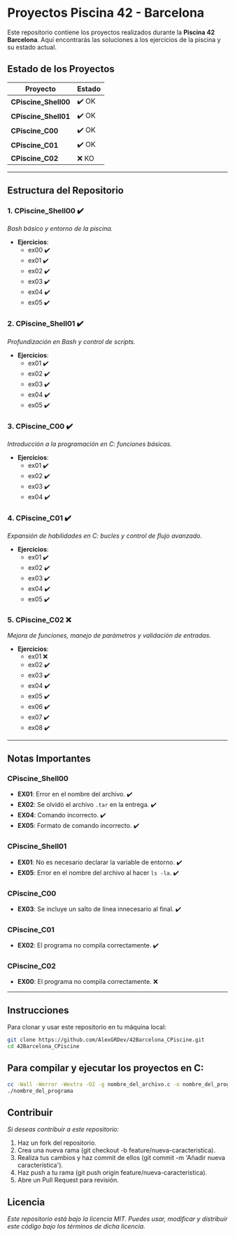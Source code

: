 # Proyectos Piscina 42 - Barcelona

Este repositorio contiene los proyectos realizados durante la **Piscina 42 Barcelona**. Aquí encontrarás las soluciones a los ejercicios de la piscina y su estado actual.

## Estado de los Proyectos

| Proyecto                 | Estado  |
|--------------------------|---------|
| **CPiscine_Shell00**      | ✔️ OK   |
| **CPiscine_Shell01**      | ✔️ OK   |
| **CPiscine_C00**          | ✔️ OK   |
| **CPiscine_C01**          | ✔️ OK   |
| **CPiscine_C02**          | ❌ KO   |

---

## Estructura del Repositorio

### 1. **CPiscine_Shell00** ✔️
   _Bash básico y entorno de la piscina._
   - **Ejercicios**:
     - ex00 ✔️
     - ex01 ✔️
     - ex02 ✔️
     - ex03 ✔️
     - ex04 ✔️
     - ex05 ✔️

### 2. **CPiscine_Shell01** ✔️
   _Profundización en Bash y control de scripts._
   - **Ejercicios**:
     - ex01 ✔️
     - ex02 ✔️
     - ex03 ✔️
     - ex04 ✔️
     - ex05 ✔️

### 3. **CPiscine_C00** ✔️
   _Introducción a la programación en C: funciones básicas._
   - **Ejercicios**:
     - ex01 ✔️
     - ex02 ✔️
     - ex03 ✔️
     - ex04 ✔️

### 4. **CPiscine_C01** ✔️
   _Expansión de habilidades en C: bucles y control de flujo avanzado._
   - **Ejercicios**:
     - ex01 ✔️
     - ex02 ✔️
     - ex03 ✔️
     - ex04 ✔️
     - ex05 ✔️

### 5. **CPiscine_C02** ❌
   _Mejora de funciones, manejo de parámetros y validación de entradas._
   - **Ejercicios**:
     - ex01 ❌
     - ex02 ✔️
     - ex03 ✔️
     - ex04 ✔️
     - ex05 ✔️
     - ex06 ✔️
     - ex07 ✔️
     - ex08 ✔️

---

## Notas Importantes

### **CPiscine_Shell00**
   - **EX01**: Error en el nombre del archivo. ✔️
   - **EX02**: Se olvidó el archivo `.tar` en la entrega. ✔️
   - **EX04**: Comando incorrecto. ✔️
   - **EX05**: Formato de comando incorrecto. ✔️

### **CPiscine_Shell01**
   - **EX01**: No es necesario declarar la variable de entorno. ✔️
   - **EX05**: Error en el nombre del archivo al hacer `ls -la`. ✔️

### **CPiscine_C00**
   - **EX03**: Se incluye un salto de línea innecesario al final. ✔️

### **CPiscine_C01**
   - **EX02**: El programa no compila correctamente. ✔️

### **CPiscine_C02**
   - **EX00**: El programa no compila correctamente. ❌

---

## Instrucciones

Para clonar y usar este repositorio en tu máquina local:

```bash
git clone https://github.com/AlexGRDev/42Barcelona_CPiscine.git
cd 42Barcelona_CPiscine
```
## Para compilar y ejecutar los proyectos en C:

```bash
cc -Wall -Werror -Wextra -O2 -g nombre_del_archivo.c -o nombre_del_programa
./nombre_del_programa
```

## Contribuir
 _Si deseas contribuir a este repositorio:_
 1. Haz un fork del repositorio.
 2. Crea una nueva rama (git checkout -b feature/nueva-caracteristica).
 3. Realiza tus cambios y haz commit de ellos (git commit -m 'Añadir nueva característica').
 4. Haz push a tu rama (git push origin feature/nueva-caracteristica).
 5. Abre un Pull Request para revisión.
## Licencia
_Este repositorio está bajo la licencia MIT. Puedes usar, modificar y distribuir este código bajo los términos de dicha licencia._
